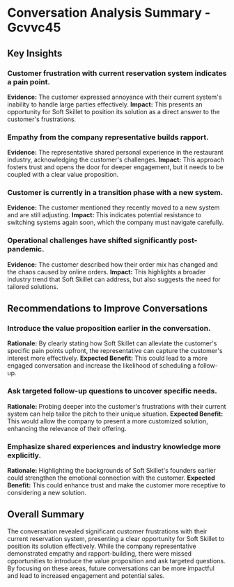 # Conversation Analysis Summary - Gcvvc45

## Key Insights

### Customer frustration with current reservation system indicates a pain point.
**Evidence:** The customer expressed annoyance with their current system's inability to handle large parties effectively.
**Impact:** This presents an opportunity for Soft Skillet to position its solution as a direct answer to the customer's frustrations.

### Empathy from the company representative builds rapport.
**Evidence:** The representative shared personal experience in the restaurant industry, acknowledging the customer's challenges.
**Impact:** This approach fosters trust and opens the door for deeper engagement, but it needs to be coupled with a clear value proposition.

### Customer is currently in a transition phase with a new system.
**Evidence:** The customer mentioned they recently moved to a new system and are still adjusting.
**Impact:** This indicates potential resistance to switching systems again soon, which the company must navigate carefully.

### Operational challenges have shifted significantly post-pandemic.
**Evidence:** The customer described how their order mix has changed and the chaos caused by online orders.
**Impact:** This highlights a broader industry trend that Soft Skillet can address, but also suggests the need for tailored solutions.

## Recommendations to Improve Conversations

### Introduce the value proposition earlier in the conversation.
**Rationale:** By clearly stating how Soft Skillet can alleviate the customer's specific pain points upfront, the representative can capture the customer's interest more effectively.
**Expected Benefit:** This could lead to a more engaged conversation and increase the likelihood of scheduling a follow-up.

### Ask targeted follow-up questions to uncover specific needs.
**Rationale:** Probing deeper into the customer's frustrations with their current system can help tailor the pitch to their unique situation.
**Expected Benefit:** This would allow the company to present a more customized solution, enhancing the relevance of their offering.

### Emphasize shared experiences and industry knowledge more explicitly.
**Rationale:** Highlighting the backgrounds of Soft Skillet's founders earlier could strengthen the emotional connection with the customer.
**Expected Benefit:** This could enhance trust and make the customer more receptive to considering a new solution.

## Overall Summary

The conversation revealed significant customer frustrations with their current reservation system, presenting a clear opportunity for Soft Skillet to position its solution effectively. While the company representative demonstrated empathy and rapport-building, there were missed opportunities to introduce the value proposition and ask targeted questions. By focusing on these areas, future conversations can be more impactful and lead to increased engagement and potential sales.
